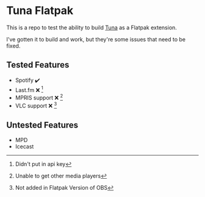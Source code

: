 # Tuna Flatpak

This is a repo to test the ability to build [Tuna](https://github.com/univrsal/tuna) as a Flatpak extension.

I've gotten it to build and work, but they're some issues that need to be fixed.

## Tested Features 

- Spotify ✔️ 
- Last.fm ❌ [^3]
- MPRIS support ❌ [^2] 
- VLC support ❌  [^1]

[^1]: Not added in Flatpak Version of OBS
[^2]: Unable to get other media players
[^3]: Didn't put in api key

## Untested Features

- MPD
- Icecast
